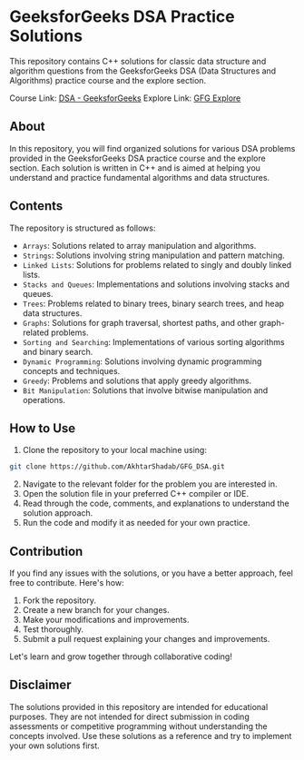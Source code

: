 # GeeksforGeeks DSA Practice Solutions

This repository contains C++ solutions for classic data structure and algorithm questions from the GeeksforGeeks DSA (Data Structures and Algorithms) practice course and the explore section.

Course Link: [DSA - GeeksforGeeks](https://practice.geeksforgeeks.org/batch/dsa-4)
Explore Link: [GFG Explore](https://practice.geeksforgeeks.org/explore?page=1&sortBy=submissions)

## About

In this repository, you will find organized solutions for various DSA problems provided in the GeeksforGeeks DSA practice course and the explore section. Each solution is written in C++ and is aimed at helping you understand and practice fundamental algorithms and data structures.

## Contents

The repository is structured as follows:

- `Arrays`: Solutions related to array manipulation and algorithms.
- `Strings`: Solutions involving string manipulation and pattern matching.
- `Linked Lists`: Solutions for problems related to singly and doubly linked lists.
- `Stacks and Queues`: Implementations and solutions involving stacks and queues.
- `Trees`: Problems related to binary trees, binary search trees, and heap data structures.
- `Graphs`: Solutions for graph traversal, shortest paths, and other graph-related problems.
- `Sorting and Searching`: Implementations of various sorting algorithms and binary search.
- `Dynamic Programming`: Solutions involving dynamic programming concepts and techniques.
- `Greedy`: Problems and solutions that apply greedy algorithms.
- `Bit Manipulation`: Solutions that involve bitwise manipulation and operations.

## How to Use

1. Clone the repository to your local machine using:
```sh
git clone https://github.com/AkhtarShadab/GFG_DSA.git
```
2. Navigate to the relevant folder for the problem you are interested in.
3. Open the solution file in your preferred C++ compiler or IDE.
4. Read through the code, comments, and explanations to understand the solution approach.
5. Run the code and modify it as needed for your own practice.

## Contribution

If you find any issues with the solutions, or you have a better approach, feel free to contribute. Here's how:

1. Fork the repository.
2. Create a new branch for your changes.
3. Make your modifications and improvements.
4. Test thoroughly.
5. Submit a pull request explaining your changes and improvements.

Let's learn and grow together through collaborative coding!

## Disclaimer

The solutions provided in this repository are intended for educational purposes. They are not intended for direct submission in coding assessments or competitive programming without understanding the concepts involved. Use these solutions as a reference and try to implement your own solutions first.
